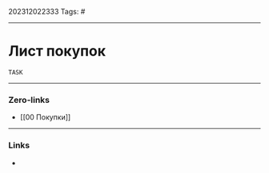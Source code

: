 202312022333
Tags: #

---
# Лист покупок

```dataview
TASK 
```


---
### Zero-links

- [[00 Покупки]]

---
### Links

-